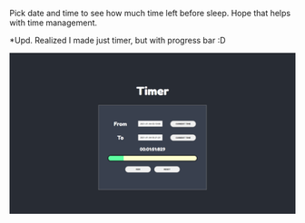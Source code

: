 Pick date and time to see how much time left before sleep.
Hope that helps with time management.

*Upd. 
Realized I made just timer, but with progress bar :D

![Preview](https://github.com/SanariSan/Time-left-before-sleep/blob/master/preview.png?raw=true)